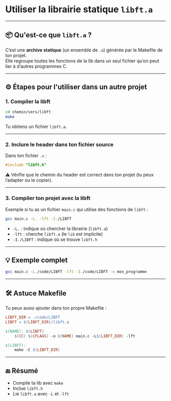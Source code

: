 # Utiliser la librairie statique `libft.a`

---

## 📦 Qu'est-ce que `libft.a` ?

C’est une **archive statique** (un ensemble de `.o`) générée par le Makefile de ton projet.  
Elle regroupe toutes les fonctions de la lib dans un seul fichier qu’on peut lier à d’autres programmes C.

---

## ⚙️ Étapes pour l'utiliser dans un autre projet

### 1. Compiler la libft

```bash
cd chemin/vers/libft
make
```

Tu obtiens un fichier `libft.a`.

---

### 2. Inclure le header dans ton fichier source

Dans ton fichier `.c` :

```c
#include "libft.h"
```

⚠️ Vérifie que le chemin du header est correct dans ton projet (tu peux l’adapter ou le copier).

---

### 3. Compiler ton projet avec la libft

Exemple si tu as un fichier `main.c` qui utilise des fonctions de `libft` :

```bash
gcc main.c -L. -lft -I./LIBFT
```

- `-L.` : indique où chercher la librairie (`libft.a`)
- `-lft` : cherche `libft.a` (le `lib` est implicite)
- `-I./LIBFT` : indique où se trouve `libft.h`

---

## 💡 Exemple complet

```bash
gcc main.c -L./code/LIBFT -lft -I./code/LIBFT -o mon_programme
```

---

## 🛠 Astuce Makefile

Tu peux aussi ajouter dans ton propre Makefile :

```makefile
LIBFT_DIR = ./code/LIBFT
LIBFT = $(LIBFT_DIR)/libft.a

$(NAME): $(LIBFT)
	$(CC) $(CFLAGS) -o $(NAME) main.c -L$(LIBFT_DIR) -lft

$(LIBFT):
	make -C $(LIBFT_DIR)
```

---

## 🔚 Résumé

- Compile ta lib avec `make`
- Inclue `libft.h`
- Lie `libft.a` avec `-L` et `-lft`
